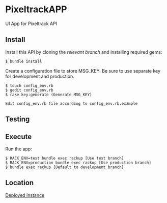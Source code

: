 # PixeltrackAPP

UI App for Pixeltrack API


## Install

Install this API by cloning the *relevant branch* and installing required gems:

    $ bundle install

Create a configuration file to store MSG_KEY. Be sure to use separate key
for development and production.

    $ touch config_env.rb
    $ gedit config_env.rb
    $ rake key:generate (Generate MSG_KEY)

    Edit config_env.rb file according to config_env.rb.example

## Testing

## Execute
Run the app:

    $ RACK_ENV=test bundle exec rackup [Use test branch]
    $ RACK_ENV=production bundle exec rackup [Use production branch]
    $ bundle exec rackup [Default to development branch]

## Location
[Deployed instance](https://pixeltrack-app.herokuapp.com "PixelTrackAPP")
